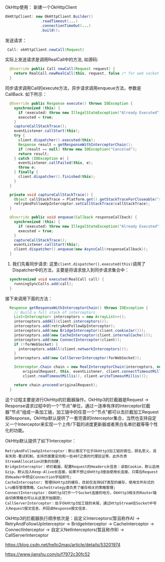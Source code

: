 OkHttp使用：
新建一个OkHttpClient
```java
OkHttpClient: new OkHttpClient.Builder()
                .readTimeout(...)
                .connectionTimeOut(...)
                .build();
```
发送请求：
```java
 Call: okHttpClient.newCall(Request)
```
实际上发送请求是调用RealCall中的方法, 如源码:
```java
  @Override public Call newCall(Request request) {
    return RealCall.newRealCall(this, request, false /* for web socket */);
  }
```

同步请求调用Call的execute方法，异步请求调用enqueue方法，参数是CallBack.
如下所示：
```java
  @Override public Response execute() throws IOException {
    synchronized (this) {
      if (executed) throw new IllegalStateException("Already Executed");
      executed = true;
    }
    captureCallStackTrace();
    eventListener.callStart(this);
    try {
      client.dispatcher().executed(this);
      Response result = getResponseWithInterceptorChain();
      if (result == null) throw new IOException("Canceled");
      return result;
    } catch (IOException e) {
      eventListener.callFailed(this, e);
      throw e;
    } finally {
      client.dispatcher().finished(this);
    }
  }

  private void captureCallStackTrace() {
    Object callStackTrace = Platform.get().getStackTraceForCloseable("response.body().close()");
    retryAndFollowUpInterceptor.setCallStackTrace(callStackTrace);
  }

  @Override public void enqueue(Callback responseCallback) {
    synchronized (this) {
      if (executed) throw new IllegalStateException("Already Executed");
      executed = true;
    }
    captureCallStackTrace();
    eventListener.callStart(this);
    client.dispatcher().enqueue(new AsyncCall(responseCallback));
  }
```

1. 我们先看同步请求:
这里`client.dispatcher().executed(this)`调用了Dispatcher中的方法，主要是将请求放入到同步请求集合中：
```java
  synchronized void executed(RealCall call) {
    runningSyncCalls.add(call);
  }
```
接下来调用下面的方法：
```java
  Response getResponseWithInterceptorChain() throws IOException {
    // Build a full stack of interceptors.
    List<Interceptor> interceptors = new ArrayList<>();
    interceptors.addAll(client.interceptors());
    interceptors.add(retryAndFollowUpInterceptor);
    interceptors.add(new BridgeInterceptor(client.cookieJar()));
    interceptors.add(new CacheInterceptor(client.internalCache()));
    interceptors.add(new ConnectInterceptor(client));
    if (!forWebSocket) {
      interceptors.addAll(client.networkInterceptors());
    }
    interceptors.add(new CallServerInterceptor(forWebSocket));

    Interceptor.Chain chain = new RealInterceptorChain(interceptors, null, null, null, 0,
        originalRequest, this, eventListener, client.connectTimeoutMillis(),
        client.readTimeoutMillis(), client.writeTimeoutMillis());

    return chain.proceed(originalRequest);
  }
```

这个过程主要是进行OkHttp的拦截器操作。OkHttp3的拦截器是Request -> Response请求过程中的一个"节点"单位，通过一连串有序的Interceptor拦截器"节点"组成一条加工链，加工链中的任意一个"节点"都可以去拦截加工Request和Response。OkHttp默认提供了一套完善的Interceptor集合，当然也支持自定义一个Interceptor来实现一个上传/下载的进度更新器或者黑白名单拦截等等个性化的功能。

OkHttp默认提供了如下Interceptor：

    RetryAndFollowUpInterceptor：默认情况下位于OkHttp3加工链的首位，顾名思义，具有失败-重试机制，支持页面重定向和一些407之类的代理验证等，此外负责StreamAllocation对象的创建;
    BridgeInterceptor：桥拦截器，配置Request的Headers头信息：读取Cookie，默认启用Gzip，默认加入Keep-Alive长连接，如果不想让OkHttp3擅自使用长连接，只需在Request的Header中预设Connection字段即可;
    CacheInterceptor: 管理OkHttp3的缓存，目前仅支持GET类型的缓存，使用文件形式的Lru缓存管理策略，CacheStrategy类负责了缓存相关的策略管理;
    ConnectInterceptor：OkHttp3打开一个Socket连接的地方，OkHttp3相关的Router路由切换策略也可以从这里开始跟踪;
    CallServerInterceptor：处于OkHttp3加工链的末尾，通过HttpStream往Socket中写入Request报文信息，并回读Response报文信息.

OkHttp3的拦截器执行顺序依次是：自定义Interceptors(暂且称作A) -> RetryAndFollowUpInterceptor -> BridgeInterceptor -> CacheInterceptor -> ConnectInterceptor -> 自定义NetInterceptors(暂且称作B) -> CallServerInterceptor

https://blog.csdn.net/hello2mao/article/details/53201974

https://www.jianshu.com/p/f7972c30fc52

